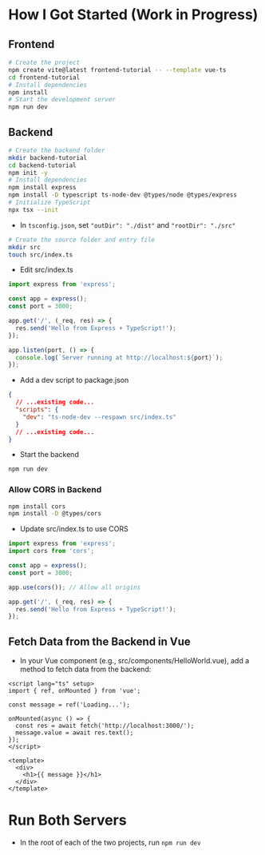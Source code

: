 # How I Got Started (Work in Progress)
## Frontend
```bash
# Create the project
npm create vite@latest frontend-tutorial -- --template vue-ts
cd frontend-tutorial
# Install dependencies
npm install
# Start the development server
npm run dev
```

## Backend
```bash
# Create the backend folder
mkdir backend-tutorial
cd backend-tutorial
npm init -y
# Install dependencies
npm install express
npm install -D typescript ts-node-dev @types/node @types/express
# Initialize TypeScript
npx tsx --init
```

* In `tsconfig.json`, set `"outDir": "./dist"` and `"rootDir": "./src"`

```bash
# Create the source folder and entry file
mkdir src
touch src/index.ts
```

* Edit src/index.ts
```javascript
import express from 'express';

const app = express();
const port = 3000;

app.get('/', (_req, res) => {
  res.send('Hello from Express + TypeScript!');
});

app.listen(port, () => {
  console.log(`Server running at http://localhost:${port}`);
});
```

* Add a dev script to package.json
```json
{
  // ...existing code...
  "scripts": {
    "dev": "ts-node-dev --respawn src/index.ts"
  }
  // ...existing code...
}
```

* Start the backend
```bash
npm run dev
```

### Allow CORS in Backend
```bash
npm install cors
npm install -D @types/cors
```

* Update src/index.ts to use CORS
```javascript
import express from 'express';
import cors from 'cors';

const app = express();
const port = 3000;

app.use(cors()); // Allow all origins

app.get('/', (_req, res) => {
  res.send('Hello from Express + TypeScript!');
});
```

## Fetch Data from the Backend in Vue
* In your Vue component (e.g., src/components/HelloWorld.vue), add a method to fetch data from the backend:
```vue
<script lang="ts" setup>
import { ref, onMounted } from 'vue';

const message = ref('Loading...');

onMounted(async () => {
  const res = await fetch('http://localhost:3000/');
  message.value = await res.text();
});
</script>

<template>
  <div>
    <h1>{{ message }}</h1>
  </div>
</template>
```

# Run Both Servers
* In the root of each of the two projects, run `npm run dev`
